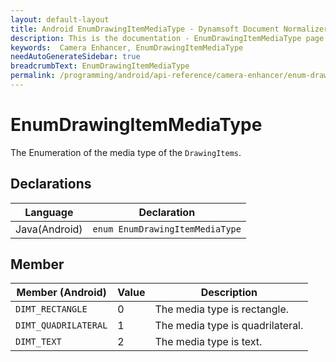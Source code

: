 ```yaml
---
layout: default-layout
title: Android EnumDrawingItemMediaType - Dynamsoft Document Normalizer Documents
description: This is the documentation - EnumDrawingItemMediaType page of CameraEnhancer library.
keywords:  Camera Enhancer, EnumDrawingItemMediaType
needAutoGenerateSidebar: true
breadcrumbText: EnumDrawingItemMediaType
permalink: /programming/android/api-reference/camera-enhancer/enum-drawing-item-media-type.html
---
```


# EnumDrawingItemMediaType

The Enumeration of the media type of the `DrawingItems`.

## Declarations

| Language | Declaration |
|----------|-------------|
| Java(Android) | `enum EnumDrawingItemMediaType` |

## Member

| Member (Android) | Value | Description |
| ---------------- | ----- | ----------- |
| `DIMT_RECTANGLE` | 0 | The media type is rectangle. |
| `DIMT_QUADRILATERAL` | 1 | The media type is quadrilateral. |
| `DIMT_TEXT` | 2 | The media type is text. |
